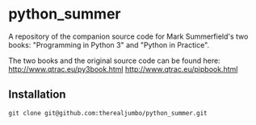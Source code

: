 # python_summer

A repository of the companion source code for Mark Summerfield's two books: "Programming in Python 3" and
"Python in Practice".

The two books and the original source code can be found here:
http://www.qtrac.eu/py3book.html
http://www.qtrac.eu/pipbook.html

Installation
------------
`git clone git@github.com:therealjumbo/python_summer.git`
